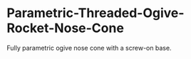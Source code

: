 Parametric-Threaded-Ogive-Rocket-Nose-Cone
==========================================

Fully parametric ogive nose cone with a screw-on base.
